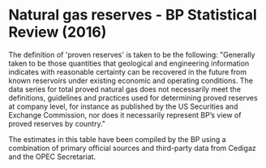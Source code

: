 # Natural gas reserves - BP Statistical Review (2016)

The definition of 'proven reserves' is taken to be the following: "Generally taken to be those quantities that geological and engineering information indicates with reasonable certainty can be recovered in the future from known reservoirs under existing economic and operating conditions. The data series for total proved natural gas does not necessarily meet the definitions, guidelines and practices used for determining proved reserves at company level, for instance as published by the US Securities and Exchange Commission, nor does it necessarily represent BP’s view of proved reserves by country."

The estimates in this table have been compiled by the BP using a combination of primary official sources and third-party data from Cedigaz and the OPEC Secretariat.